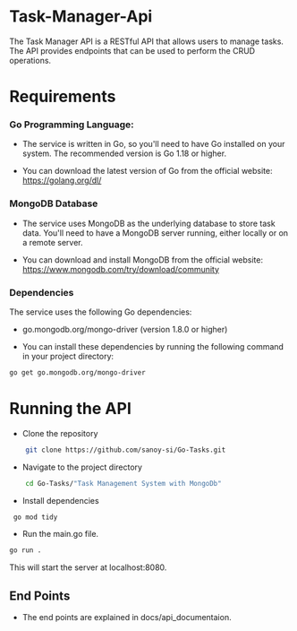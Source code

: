 # Task-Manager-Api
The Task Manager API is a RESTful API that allows users to manage tasks. The API provides endpoints that can be used to perform the CRUD operations.

# Requirements
### Go Programming Language:
- The service is written in Go, so you'll need to have Go installed on your system. 
The recommended version is Go 1.18 or higher.

- You can download the latest version of Go from the official website: https://golang.org/dl/

### MongoDB Database
- The service uses MongoDB as the underlying database to store task data. You'll need to have a MongoDB server running, either locally or on a remote server.

- You can download and install MongoDB from the official website: https://www.mongodb.com/try/download/community

### Dependencies
The service uses the following Go dependencies:

- go.mongodb.org/mongo-driver (version 1.8.0 or higher)

- You can install these dependencies by running the following command in your project directory:

```sh
go get go.mongodb.org/mongo-driver
```
# Running the API
- Clone the repository
```sh 
    git clone https://github.com/sanoy-si/Go-Tasks.git
```
- Navigate to the project directory
```sh
    cd Go-Tasks/"Task Management System with MongoDb"
```
- Install dependencies
```sh
 go mod tidy  
```
- Run the main.go file.
```sh
go run .
```

This will start the server at localhost:8080.
## End Points
- The end points are explained in docs/api_documentaion.